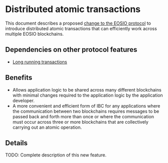 # Distributed atomic transactions

This document describes a proposed [change to the EOSIO protocol](../README.md) to introduce distributed atomic transactions that can efficiently work across multiple EOSIO blockchains.

## Dependencies on other protocol features

* [Long running transactions](../long_running_transactions/long_running_transactions.md)

## Benefits

* Allows application logic to be shared across many different blockchains with minimal changes required to the application logic by the application developer.
* A more convenient and efficient form of IBC for any applications where the communication between two blockchains requires messages to be passed back and forth more than once or where the communication must occur across three or more blockchains that are collectively carrying out an atomic operation.

## Details

TODO: Complete description of this new feature.